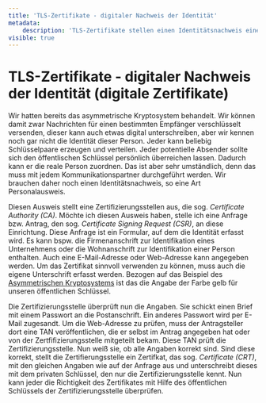 ```yaml
---
title: 'TLS-Zertifikate - digitaler Nachweis der Identität'
metadata:
    description: 'TLS-Zertifikate stellen einen Identitätsnachweis eines Kommunikationpartners dar. Sie sind eine Art elektronischer Personalausweis, welcher von einer Zertifizierungsstelle ausgestellt wird.'
visible: true
---
```


# TLS-Zertifikate - digitaler Nachweis der Identität (digitale Zertifikate)

Wir hatten bereits das asymmetrische Kryptosystem behandelt. Wir können damit zwar Nachrichten für einen bestimmten Empfänger verschlüsselt versenden, dieser kann auch etwas digital unterschreiben, aber wir kennen noch gar nicht die Identität dieser Person. Jeder kann beliebig Schlüsselpaare erzeugen und verteilen. Jeder potentielle Absender sollte sich den öffentlischen Schlüssel persönlich überreichen lassen. Dadurch kann er die reale Person zuordnen. Das ist aber sehr umständlich, denn das muss mit jedem Kommunikationspartner durchgeführt werden. Wir brauchen daher noch einen Identitätsnachweis, so eine Art Personalausweis.

Diesen Ausweis stellt eine Zertifizierungsstellen aus, die sog. _Certificate Authority (CA)_. Möchte ich diesen Ausweis haben, stelle ich eine Anfrage bzw. Antrag, den sog. _Certificate Signing Request (CSR)_, an diese Einrichtung. Diese Anfrage ist ein Formular, auf dem die Identität erfasst wird. Es kann bspw. die Firmenanschrift zur Identifikation eines Unternehmens oder die Wohnanschrift zur Identifikation einer Person enthalten. Auch eine E-Mail-Adresse oder Web-Adresse kann angegeben werden. Um das Zertifikat sinnvoll verwenden zu können, muss auch die eigene Unterschrift erfasst werden. Bezogen auf das Beispiel des [Asymmetrischen Kryptosystems](../asymmetrisches-kryptosystem) ist das die Angabe der Farbe gelb für unseren öffentlichen Schlüssel.

Die Zertifizierungsstelle überprüft nun die Angaben. Sie schickt einen Brief mit einem Passwort an die Postanschrift. Ein anderes Passwort wird per E-Mail zugesandt. Um die Web-Adresse zu prüfen, muss der Antragsteller dort eine TAN veröffentlichen, die er selbst im Antrag angegeben hat oder von der Zertfifizierungsstelle mitgeteilt bekam. Diese TAN prüft die Zertifizierungsstelle. Nun weiß sie, ob alle Angaben korrekt sind. Sind diese korrekt, stellt die Zertifierungsstelle ein Zertifkat, das sog. _Certificate (CRT)_, mit den gleichen Angaben wie auf der Anfrage aus und unterschreibt dieses mit dem privaten Schlüssel, den nur die Zertifizierungsstelle kennt. Nun kann jeder die Richtigkeit des Zertifikates mit Hilfe des öffentlichen Schlüssels der Zertifizierungsstelle überprüfen.



